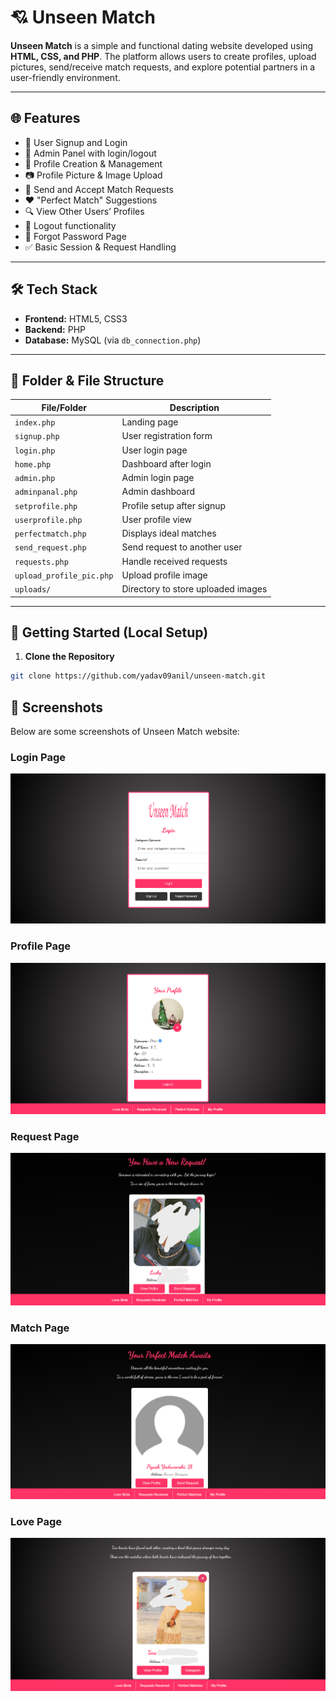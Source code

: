# 💘 Unseen Match

**Unseen Match** is a simple and functional dating website developed using **HTML, CSS, and PHP**. The platform allows users to create profiles, upload pictures, send/receive match requests, and explore potential partners in a user-friendly environment.

---

## 🌐 Features

- 👤 User Signup and Login
- 🔐 Admin Panel with login/logout
- 📝 Profile Creation & Management
- 📷 Profile Picture & Image Upload
- 💌 Send and Accept Match Requests
- ❤️ "Perfect Match" Suggestions
- 🔍 View Other Users’ Profiles
- 🚪 Logout functionality
- 🔑 Forgot Password Page
- ✅ Basic Session & Request Handling

---

## 🛠️ Tech Stack

- **Frontend:** HTML5, CSS3
- **Backend:** PHP
- **Database:** MySQL (via `db_connection.php`)

---

## 📁 Folder & File Structure

| File/Folder           | Description                                  |
|-----------------------|----------------------------------------------|
| `index.php`           | Landing page                                 |
| `signup.php`          | User registration form                       |
| `login.php`           | User login page                              |
| `home.php`            | Dashboard after login                        |
| `admin.php`           | Admin login page                             |
| `adminpanal.php`      | Admin dashboard                              |
| `setprofile.php`      | Profile setup after signup                   |
| `userprofile.php`     | User profile view                            |
| `perfectmatch.php`    | Displays ideal matches                       |
| `send_request.php`    | Send request to another user                 |
| `requests.php`        | Handle received requests                     |
| `upload_profile_pic.php` | Upload profile image                     |
| `uploads/`            | Directory to store uploaded images           |

---

## 🚀 Getting Started (Local Setup)

1. **Clone the Repository**
```bash
git clone https://github.com/yadav09anil/unseen-match.git
```

 ## 📸 Screenshots

Below are some screenshots of Unseen Match website:

###  Login Page
![Login Page](ScreenShots/Login.png)

###  Profile Page
![Home Page](ScreenShots/Profile.png)

###  Request Page 
![Profile Page](ScreenShots/Request.png)

###  Match Page
![Home Page](ScreenShots/Match.png)

###  Love Page 
![Profile Page](ScreenShots/Love.png)

